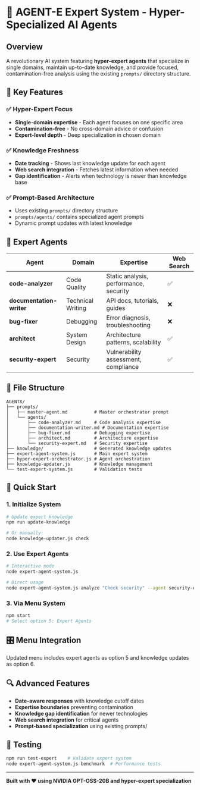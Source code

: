 # 🎯 AGENT-E Expert System - Hyper-Specialized AI Agents

## Overview

A revolutionary AI system featuring **hyper-expert agents** that specialize in single domains, maintain up-to-date knowledge, and provide focused, contamination-free analysis using the existing `prompts/` directory structure.

## 🚀 Key Features

### ✅ Hyper-Expert Focus
- **Single-domain expertise** - Each agent focuses on one specific area
- **Contamination-free** - No cross-domain advice or confusion
- **Expert-level depth** - Deep specialization in chosen domain

### ✅ Knowledge Freshness
- **Date tracking** - Shows last knowledge update for each agent
- **Web search integration** - Fetches latest information when needed
- **Gap identification** - Alerts when technology is newer than knowledge base

### ✅ Prompt-Based Architecture
- Uses existing `prompts/` directory structure
- `prompts/agents/` contains specialized agent prompts
- Dynamic prompt updates with latest knowledge

## 🎯 Expert Agents

| Agent | Domain | Expertise | Web Search |
|-------|--------|-----------|------------|
| **code-analyzer** | Code Quality | Static analysis, performance, security | ✅ |
| **documentation-writer** | Technical Writing | API docs, tutorials, guides | ❌ |
| **bug-fixer** | Debugging | Error diagnosis, troubleshooting | ❌ |
| **architect** | System Design | Architecture patterns, scalability | ✅ |
| **security-expert** | Security | Vulnerability assessment, compliance | ✅ |

## 📁 File Structure

```
AGENTX/
├── prompts/
│   ├── master-agent.md          # Master orchestrator prompt
│   └── agents/
│       ├── code-analyzer.md     # Code analysis expertise
│       ├── documentation-writer.md # Documentation expertise
│       ├── bug-fixer.md         # Debugging expertise
│       ├── architect.md         # Architecture expertise
│       └── security-expert.md   # Security expertise
├── knowledge/                   # Generated knowledge updates
├── expert-agent-system.js       # Main expert system
├── hyper-expert-orchestrator.js # Agent orchestration
├── knowledge-updater.js         # Knowledge management
└── test-expert-system.js        # Validation tests
```

## 🚀 Quick Start

### 1. Initialize System
```bash
# Update expert knowledge
npm run update-knowledge

# Or manually:
node knowledge-updater.js check
```

### 2. Use Expert Agents
```bash
# Interactive mode
node expert-agent-system.js

# Direct usage
node expert-agent-system.js analyze "Check security" --agent security-expert
```

### 3. Via Menu System
```bash
npm start
# Select option 5: Expert Agents
```

## 🎛️ Menu Integration

Updated menu includes expert agents as option 5 and knowledge updates as option 6.

## 🔍 Advanced Features

- **Date-aware responses** with knowledge cutoff dates
- **Expertise boundaries** preventing contamination
- **Knowledge gap identification** for newer technologies
- **Web search integration** for critical agents
- **Prompt-based specialization** using existing prompts/

## 🧪 Testing

```bash
npm run test-expert    # Validate expert system
node expert-agent-system.js benchmark  # Performance tests
```

---

**Built with ❤️ using NVIDIA GPT-OSS-20B and hyper-expert specialization**